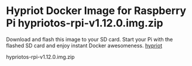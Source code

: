 
# Hypriot Docker Image for Raspberry Pi hypriotos-rpi-v1.12.0.img.zip


Download and flash this image to your SD card. Start your Pi with the flashed SD card and enjoy instant Docker awesomeness.
[hypriot](https://blog.hypriot.com/downloads/ )

hypriotos-rpi-v1.12.0.img.zip

